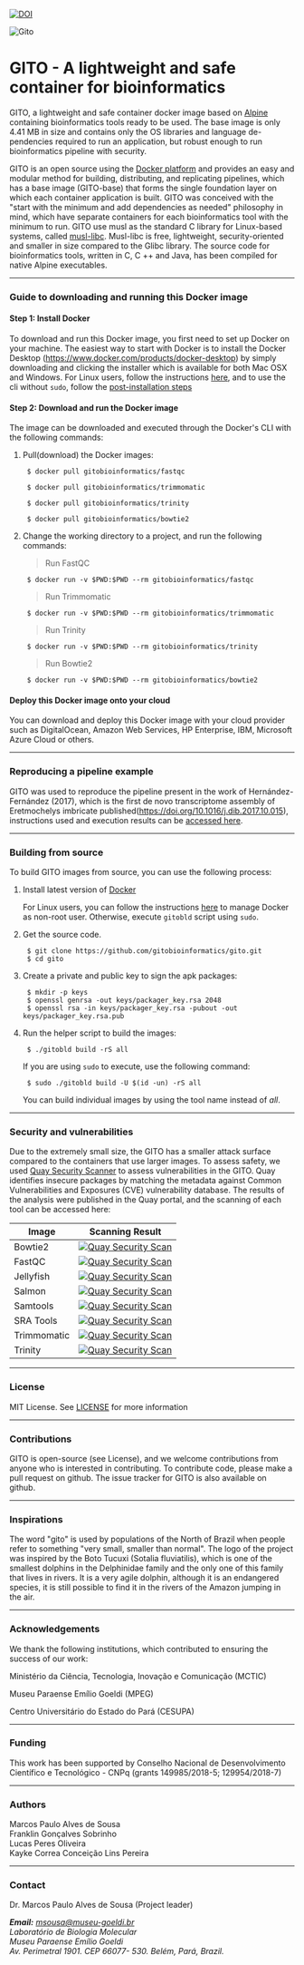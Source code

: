 [![DOI](https://zenodo.org/badge/DOI/10.5281/zenodo.2529383.svg)](https://doi.org/10.5281/zenodo.2529383)

![Gito](https://raw.githubusercontent.com/gitobioinformatics/gito/master/gito.png)

# GITO - A lightweight and safe container for bioinformatics

GITO, a lightweight and safe container docker image based on [Alpine](https://alpinelinux.org) containing bioinformatics tools ready to be used. The base image is only 4.41 MB in size and contains only the OS libraries and language de-pendencies required to run an application, but robust enough to run bioinformatics pipeline with security.

GITO is an open source using the [Docker platform](https://www.docker.com) and provides an easy and modular method for building, distributing, and replicating pipelines, which has a base image (GITO-base) that forms the single foundation layer on which each container application is built.
GITO was conceived with the "start with the minimum and add dependencies as needed" philosophy in mind, which have separate containers for each bioinformatics tool with the minimum to run. GITO use musl as the standard C library for Linux-based systems, 
called [musl-libc](https://www.musl-libc.org). Musl-libc is free, lightweight, security-oriented and smaller in size compared to 
the Glibc library. The source code for bioinformatics tools, written in C, C ++ and Java, has been compiled for native Alpine executables.

---

### Guide to downloading and running this Docker image
#### Step 1: Install Docker

To download and run this Docker image, you first need to set up Docker on your machine. The easiest way to start with Docker is to install the Docker Desktop (https://www.docker.com/products/docker-desktop) by simply downloading and clicking the installer which is available for both Mac OSX and Windows. For Linux users, follow the instructions [here](https://docs.docker.com/install), and to use the cli without `sudo`, follow the [post-installation steps](https://docs.docker.com/install/linux/linux-postinstall)

#### Step 2: Download and run the Docker image

The image can be downloaded and executed through the Docker's CLI with the following commands:

   1.  Pull(download) the Docker images:
   
        
        ```
         $ docker pull gitobioinformatics/fastqc
        ```
        
        ```
         $ docker pull gitobioinformatics/trimmomatic
        ```
        
        ```
         $ docker pull gitobioinformatics/trinity
        ```
        
        ```
         $ docker pull gitobioinformatics/bowtie2
        ```


   2.  Change the working directory to a project, and run the following commands:
   
       > Run FastQC
       
        ```
         $ docker run -v $PWD:$PWD --rm gitobioinformatics/fastqc
        ```

       > Run Trimmomatic
       
        ```
         $ docker run -v $PWD:$PWD --rm gitobioinformatics/trimmomatic
        ```

       > Run Trinity
       
        ```
         $ docker run -v $PWD:$PWD --rm gitobioinformatics/trinity
        ```

       > Run Bowtie2
       
        ```
         $ docker run -v $PWD:$PWD --rm gitobioinformatics/bowtie2
        ```


#### Deploy this Docker image onto your cloud
You can download and deploy this Docker image with your cloud provider such as DigitalOcean, Amazon Web Services, HP Enterprise, IBM, Microsoft Azure Cloud or others.



---------------------------------------------------------------------------------------------------------------------------------------------------------------------------------------

### Reproducing a pipeline example
GITO was used to reproduce the pipeline present in the work of Hernández-Fernández (2017), which is the first de novo transcriptome assembly of Eretmochelys imbricate published(https://doi.org/10.1016/j.dib.2017.10.015), instructions used and execution results can be [accessed here](https://github.com/gitobioinformatics/gito/tree/master/examples/eretmochelys_imbricata).

---

### Building from source
To build GITO images from source, you can use the following process:

1. Install latest version of [Docker](https://docs.docker.com/install)

   For Linux users, you can follow the instructions [here](https://docs.docker.com/install/linux/linux-postinstall/) to manage Docker as non-root user. Otherwise, execute `gitobld` script using `sudo`.

2. Get the source code.
   ```
    $ git clone https://github.com/gitobioinformatics/gito.git
    $ cd gito
   ```

3. Create a private and public key to sign the apk packages:
   ```
    $ mkdir -p keys
    $ openssl genrsa -out keys/packager_key.rsa 2048
    $ openssl rsa -in keys/packager_key.rsa -pubout -out keys/packager_key.rsa.pub
   ```

4. Run the helper script to build the images:
   ```
    $ ./gitobld build -rS all
   ```

   If you are using `sudo` to execute, use the following command:
   ```
    $ sudo ./gitobld build -U $(id -un) -rS all
   ```

   You can build individual images by using the tool name instead of _all_.


---

### Security and vulnerabilities

Due to the extremely small size, the GITO has a smaller attack surface compared to the containers that use larger images. To assess safety, we used [Quay Security Scanner](https://quay.io) to assess vulnerabilities in the GITO. Quay identifies insecure packages by matching the metadata against Common Vulnerabilities and Exposures (CVE) vulnerability database. The results of the analysis were published in the Quay portal, and the scanning of each tool can be accessed here:

| Image | Scanning Result |
| --- | --- |
| Bowtie2 | [![Quay Security Scan](https://img.shields.io/badge/Quay%20Security%20Scan-Passed-brightgreen.svg)](https://quay.io/repository/gitobioinformatics/bowtie2/manifest?tab=vulnerabilities)
| FastQC | [![Quay Security Scan](https://img.shields.io/badge/Quay%20Security%20Scan-Passed-brightgreen.svg)](https://quay.io/repository/gitobioinformatics/fastqc/manifest?tab=vulnerabilities)
| Jellyfish | [![Quay Security Scan](https://img.shields.io/badge/Quay%20Security%20Scan-Passed-brightgreen.svg)](https://quay.io/repository/gitobioinformatics/jellyfish/manifest?tab=vulnerabilities)
| Salmon | [![Quay Security Scan](https://img.shields.io/badge/Quay%20Security%20Scan-Passed-brightgreen.svg)](https://quay.io/repository/gitobioinformatics/salmon/manifest?tab=vulnerabilities)
| Samtools | [![Quay Security Scan](https://img.shields.io/badge/Quay%20Security%20Scan-Passed-brightgreen.svg)](https://quay.io/repository/gitobioinformatics/samtools/manifest?tab=vulnerabilities)
| SRA Tools | [![Quay Security Scan](https://img.shields.io/badge/Quay%20Security%20Scan-Passed-brightgreen.svg)](https://quay.io/repository/gitobioinformatics/sra-tools/manifest?tab=vulnerabilities)
| Trimmomatic | [![Quay Security Scan](https://img.shields.io/badge/Quay%20Security%20Scan-Passed-brightgreen.svg)](https://quay.io/repository/gitobioinformatics/trimmomatic/manifest?tab=vulnerabilities)
| Trinity | [![Quay Security Scan](https://img.shields.io/badge/Quay%20Security%20Scan-Passed-brightgreen.svg)](https://quay.io/repository/gitobioinformatics/trinity/manifest?tab=vulnerabilities)

---

### License

MIT License. See [LICENSE](https://github.com/gitobioinformatics/gito/blob/master/LICENSE) for more information

---

### Contributions
GITO is open-source (see License), and we welcome contributions from anyone who is interested in contributing. To contribute code, please make a pull request on github. The issue tracker for GITO is also available on github.

---------------------------------------------------------------------------------------------------------------------------------------------------------------------------------------
### Inspirations
The word "gito" is used by populations of the North of Brazil when people refer to something "very small, smaller than normal".
The logo of the project was inspired by the Boto Tucuxi (Sotalia fluviatilis), which is one of the smallest dolphins in the Delphinidae family and the only one of this family that lives in rivers. It is a very agile dolphin, although it is an endangered species, it is still possible to find it in the rivers of the Amazon jumping in the air.

---------------------------------------------------------------------------------------------------------------------------------------------------------------------------------------
### Acknowledgements
We thank the following institutions, which contributed to ensuring the success of our work:<br>

Ministério da Ciência, Tecnologia, Inovação e Comunicação (MCTIC)
    
Museu Paraense Emílio Goeldi (MPEG)
    
Centro Universitário do Estado do Pará (CESUPA)

---------------------------------------------------------------------------------------------------------------------------------------------------------------------------------------
### Funding
This work has been supported by Conselho Nacional de Desenvolvimento Científico e Tecnológico - CNPq (grants 149985/2018-5; 129954/2018-7)

---------------------------------------------------------------------------------------------------------------------------------------------------------------------------------------
### Authors
 Marcos Paulo Alves de Sousa<br>
 Franklin Gonçalves Sobrinho <br>
 Lucas Peres Oliveira <br>
 Kayke Correa Conceição Lins Pereira
 
 ---------------------------------------------------------------------------------------------------------------------------------------------------------------------------------------
 ### Contact
 Dr. Marcos Paulo Alves de Sousa (Project leader)<br>
 
 <i><b>Email:</b> msousa@museu-goeldi.br<br>
 Laboratório de Biologia Molecular<br>
 Museu Paraense Emílio Goeldi<br>
 Av. Perimetral 1901. CEP 66077- 530. Belém, Pará, Brazil.</i>
